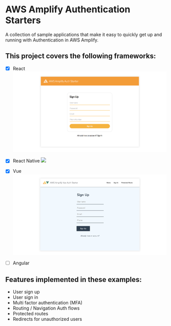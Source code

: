 # AWS Amplify Authentication Starters

A collection of sample applications that make it easy to quickly get up and running with Authentication in AWS Amplify.

## This project covers the following frameworks:

- [x] React
![](react/hero.png)

- [x] React Native
![](react-native/hero.png)

- [x] Vue
![](vue/hero.png)

- [ ] Angular

## Features implemented in these examples:
- User sign up
- User sign in
- Multi factor authentication (MFA)
- Routing / Navigation Auth flows
- Protected routes
- Redirects for unauthorized users

